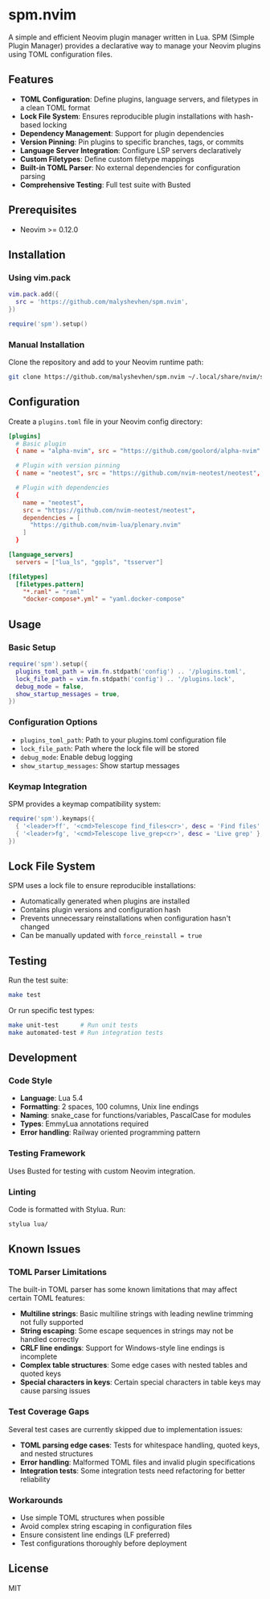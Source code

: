 # spm.nvim

A simple and efficient Neovim plugin manager written in Lua. SPM (Simple Plugin Manager) provides a declarative way to manage your Neovim plugins using TOML configuration files.

## Features

- **TOML Configuration**: Define plugins, language servers, and filetypes in a clean TOML format
- **Lock File System**: Ensures reproducible plugin installations with hash-based locking
- **Dependency Management**: Support for plugin dependencies
- **Version Pinning**: Pin plugins to specific branches, tags, or commits
- **Language Server Integration**: Configure LSP servers declaratively
- **Custom Filetypes**: Define custom filetype mappings
- **Built-in TOML Parser**: No external dependencies for configuration parsing
- **Comprehensive Testing**: Full test suite with Busted

## Prerequisites

- Neovim >= 0.12.0

## Installation

### Using vim.pack

```lua
vim.pack.add({
  src = 'https://github.com/malyshevhen/spm.nvim',
})

require('spm').setup()
```

### Manual Installation

Clone the repository and add to your Neovim runtime path:

```bash
git clone https://github.com/malyshevhen/spm.nvim ~/.local/share/nvim/site/pack/spm/start/spm.nvim
```

## Configuration

Create a `plugins.toml` file in your Neovim config directory:

```toml
[plugins]
  # Basic plugin
  { name = "alpha-nvim", src = "https://github.com/goolord/alpha-nvim" }

  # Plugin with version pinning
  { name = "neotest", src = "https://github.com/nvim-neotest/neotest", version = "v4.0.0" }

  # Plugin with dependencies
  {
    name = "neotest",
    src = "https://github.com/nvim-neotest/neotest",
    dependencies = [
      "https://github.com/nvim-lua/plenary.nvim"
    ]
  }

[language_servers]
  servers = ["lua_ls", "gopls", "tsserver"]

[filetypes]
  [filetypes.pattern]
    "*.raml" = "raml"
    "docker-compose*.yml" = "yaml.docker-compose"
```

## Usage

### Basic Setup

```lua
require('spm').setup({
  plugins_toml_path = vim.fn.stdpath('config') .. '/plugins.toml',
  lock_file_path = vim.fn.stdpath('config') .. '/plugins.lock',
  debug_mode = false,
  show_startup_messages = true,
})
```

### Configuration Options

- `plugins_toml_path`: Path to your plugins.toml configuration file
- `lock_file_path`: Path where the lock file will be stored
- `debug_mode`: Enable debug logging
- `show_startup_messages`: Show startup messages

### Keymap Integration

SPM provides a keymap compatibility system:

```lua
require('spm').keymaps({
  { '<leader>ff', '<cmd>Telescope find_files<cr>', desc = 'Find files' },
  { '<leader>fg', '<cmd>Telescope live_grep<cr>', desc = 'Live grep' },
})
```

## Lock File System

SPM uses a lock file to ensure reproducible installations:

- Automatically generated when plugins are installed
- Contains plugin versions and configuration hash
- Prevents unnecessary reinstallations when configuration hasn't changed
- Can be manually updated with `force_reinstall = true`

## Testing

Run the test suite:

```bash
make test
```

Or run specific test types:

```bash
make unit-test      # Run unit tests
make automated-test # Run integration tests
```

## Development

### Code Style

- **Language**: Lua 5.4
- **Formatting**: 2 spaces, 100 columns, Unix line endings
- **Naming**: snake_case for functions/variables, PascalCase for modules
- **Types**: EmmyLua annotations required
- **Error handling**: Railway oriented programming pattern

### Testing Framework

Uses Busted for testing with custom Neovim integration.

### Linting

Code is formatted with Stylua. Run:

```bash
stylua lua/
```

## Known Issues

### TOML Parser Limitations

The built-in TOML parser has some known limitations that may affect certain TOML features:

- **Multiline strings**: Basic multiline strings with leading newline trimming not fully supported
- **String escaping**: Some escape sequences in strings may not be handled correctly
- **CRLF line endings**: Support for Windows-style line endings is incomplete
- **Complex table structures**: Some edge cases with nested tables and quoted keys
- **Special characters in keys**: Certain special characters in table keys may cause parsing issues

### Test Coverage Gaps

Several test cases are currently skipped due to implementation issues:

- **TOML parsing edge cases**: Tests for whitespace handling, quoted keys, and nested structures
- **Error handling**: Malformed TOML files and invalid plugin specifications
- **Integration tests**: Some integration tests need refactoring for better reliability

### Workarounds

- Use simple TOML structures when possible
- Avoid complex string escaping in configuration files
- Ensure consistent line endings (LF preferred)
- Test configurations thoroughly before deployment

## License

MIT
